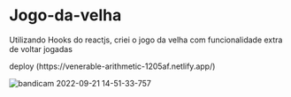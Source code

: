 # Jogo-da-velha
Utilizando Hooks do reactjs, criei o jogo da velha com funcionalidade extra de voltar jogadas
<p>deploy (https://venerable-arithmetic-1205af.netlify.app/)<p>

![bandicam 2022-09-21 14-51-33-757](https://user-images.githubusercontent.com/101139441/191575913-b8e1745d-6264-41d9-8cab-17930a5df424.jpg)
